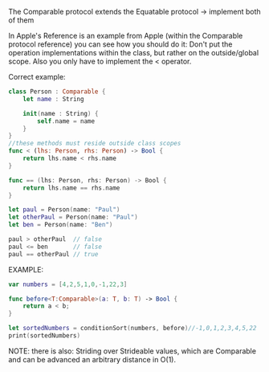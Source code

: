 The Comparable protocol extends the Equatable protocol -> implement both of them

In Apple's Reference is an example from Apple (within the Comparable protocol reference) you can see how you should do it: Don't put the operation implementations within the class, but rather on the outside/global scope. Also you only have to implement the < operator.

Correct example:


```swift
class Person : Comparable {
    let name : String

    init(name : String) {
        self.name = name
    }
}
//these methods must reside outside class scopes
func < (lhs: Person, rhs: Person) -> Bool {
    return lhs.name < rhs.name
}

func == (lhs: Person, rhs: Person) -> Bool {
    return lhs.name == rhs.name
}

let paul = Person(name: "Paul")
let otherPaul = Person(name: "Paul")
let ben = Person(name: "Ben")

paul > otherPaul  // false
paul <= ben       // false
paul == otherPaul // true
```

EXAMPLE:

```swift
var numbers = [4,2,5,1,0,-1,22,3]

func before<T:Comparable>(a: T, b: T) -> Bool {
    return a < b;
}

let sortedNumbers = conditionSort(numbers, before)//-1,0,1,2,3,4,5,22
print(sortedNumbers)
```



NOTE:
there is also: Striding over Strideable values, which are Comparable and can be advanced an arbitrary distance in O(1).


